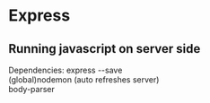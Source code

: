 # Express
<p>
<h2>Running javascript on server side</h2>
Dependencies:
express --save <br />
(global)nodemon (auto refreshes server)<br />
body-parser <br />
</p>
